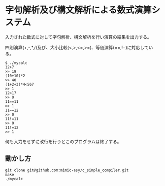 
字句解析及び構文解析による数式演算システム
===================================

入力された数式に対して字句解析、構文解析を行い演算の結果を出力する。

四則演算(+,-,*,/)及び、大小比較(<,>,<=,>=)、等価演算(==,!=)に対応している。

```
$ ./mycalc
12+7
>> 19
(10+10)*2
>> 40
(1+2+3)*4<567
>> 1
12>17           
>> 0
11==11
>> 1
11==12
>> 0
11!=11
>> 0
11!=12
>> 1
```

何も入力をせずに改行を行うとこのプログラムは終了する。


## 動かし方

```
git clone git@github.com:mimic-asy/c_simple_compiler.git
make
./mycalc
```
 
  
